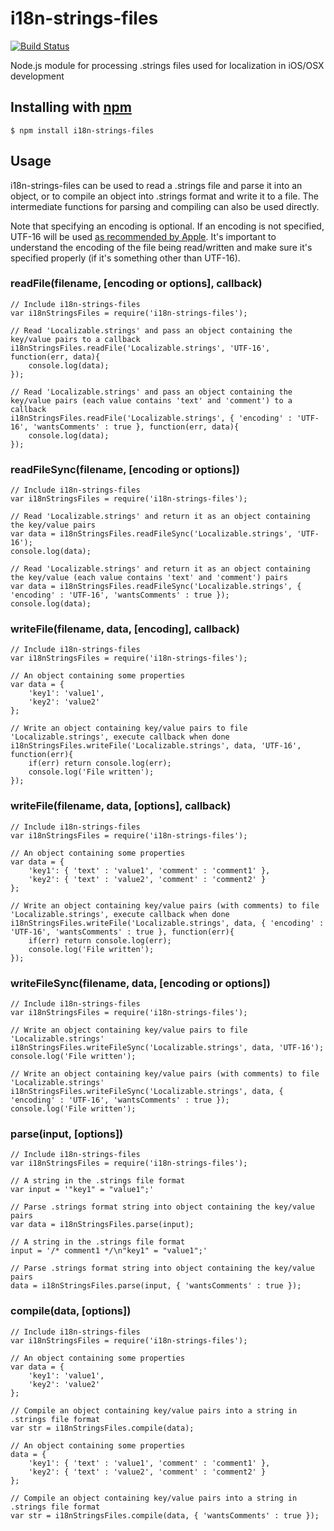i18n-strings-files
==================

[![Build Status](https://travis-ci.org/justinklemm/i18n-strings-files.png)](https://travis-ci.org/justinklemm/i18n-strings-files)

Node.js module for processing .strings files used for localization in iOS/OSX development

## Installing with [npm](http://npmjs.org/)

    $ npm install i18n-strings-files

## Usage

i18n-strings-files can be used to read a .strings file and parse it into an object, or to compile an object into .strings format and write it to a file. The intermediate functions for parsing and compiling can also be used directly.

Note that specifying an encoding is optional. If an encoding is not specified, UTF-16 will be used [as recommended by Apple](https://developer.apple.com/library/mac/documentation/macosx/conceptual/bpinternational/Articles/StringsFiles.html). It's important to understand the encoding of the file being read/written and make sure it's specified properly (if it's something other than UTF-16).

### readFile(filename, [encoding or options], callback)
    // Include i18n-strings-files
    var i18nStringsFiles = require('i18n-strings-files');
    
    // Read 'Localizable.strings' and pass an object containing the key/value pairs to a callback
    i18nStringsFiles.readFile('Localizable.strings', 'UTF-16', function(err, data){
        console.log(data);
    });

    // Read 'Localizable.strings' and pass an object containing the key/value pairs (each value contains 'text' and 'comment') to a callback
    i18nStringsFiles.readFile('Localizable.strings', { 'encoding' : 'UTF-16', 'wantsComments' : true }, function(err, data){
        console.log(data);
    });

### readFileSync(filename, [encoding or options])
    // Include i18n-strings-files
    var i18nStringsFiles = require('i18n-strings-files');

    // Read 'Localizable.strings' and return it as an object containing the key/value pairs
    var data = i18nStringsFiles.readFileSync('Localizable.strings', 'UTF-16');
    console.log(data);

    // Read 'Localizable.strings' and return it as an object containing the key/value (each value contains 'text' and 'comment') pairs
    var data = i18nStringsFiles.readFileSync('Localizable.strings', { 'encoding' : 'UTF-16', 'wantsComments' : true });
    console.log(data);

### writeFile(filename, data, [encoding], callback)
    // Include i18n-strings-files
    var i18nStringsFiles = require('i18n-strings-files');

    // An object containing some properties
    var data = {
        'key1': 'value1',
        'key2': 'value2'
    };
    
    // Write an object containing key/value pairs to file 'Localizable.strings', execute callback when done
    i18nStringsFiles.writeFile('Localizable.strings', data, 'UTF-16', function(err){
        if(err) return console.log(err);
        console.log('File written');
    });

### writeFile(filename, data, [options], callback)
    // Include i18n-strings-files
    var i18nStringsFiles = require('i18n-strings-files');

    // An object containing some properties
    var data = {
        'key1': { 'text' : 'value1', 'comment' : 'comment1' },
        'key2': { 'text' : 'value2', 'comment' : 'comment2' }
    };
    
    // Write an object containing key/value pairs (with comments) to file 'Localizable.strings', execute callback when done
    i18nStringsFiles.writeFile('Localizable.strings', data, { 'encoding' : 'UTF-16', 'wantsComments' : true }, function(err){
        if(err) return console.log(err);
        console.log('File written');
    });

### writeFileSync(filename, data, [encoding or options])
    // Include i18n-strings-files
    var i18nStringsFiles = require('i18n-strings-files');

    // Write an object containing key/value pairs to file 'Localizable.strings'
    i18nStringsFiles.writeFileSync('Localizable.strings', data, 'UTF-16');
    console.log('File written');

    // Write an object containing key/value pairs (with comments) to file 'Localizable.strings'
    i18nStringsFiles.writeFileSync('Localizable.strings', data, { 'encoding' : 'UTF-16', 'wantsComments' : true });
    console.log('File written');

### parse(input, [options])
    // Include i18n-strings-files
    var i18nStringsFiles = require('i18n-strings-files');

    // A string in the .strings file format
    var input = '"key1" = "value1";'
    
    // Parse .strings format string into object containing the key/value pairs
    var data = i18nStringsFiles.parse(input);

    // A string in the .strings file format
    input = '/* comment1 */\n"key1" = "value1";'
    
    // Parse .strings format string into object containing the key/value pairs
    data = i18nStringsFiles.parse(input, { 'wantsComments' : true });

### compile(data, [options])
    // Include i18n-strings-files
    var i18nStringsFiles = require('i18n-strings-files');

    // An object containing some properties
    var data = {
        'key1': 'value1',
        'key2': 'value2'
    };
    
    // Compile an object containing key/value pairs into a string in .strings file format
    var str = i18nStringsFiles.compile(data);

    // An object containing some properties
    data = {
        'key1': { 'text' : 'value1', 'comment' : 'comment1' },
        'key2': { 'text' : 'value2', 'comment' : 'comment2' }
    };
    
    // Compile an object containing key/value pairs into a string in .strings file format
    var str = i18nStringsFiles.compile(data, { 'wantsComments' : true });    